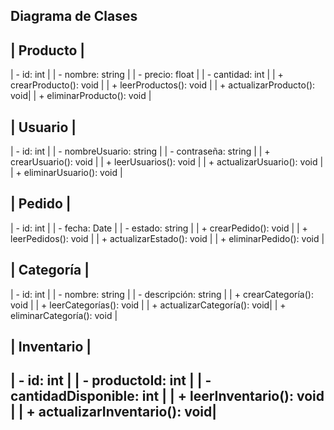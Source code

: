 ## Diagrama de Clases

|           Producto           |
--------------------------------
| - id: int                    |
| - nombre: string             |
| - precio: float              |
| - cantidad: int              |
| + crearProducto(): void     |
| + leerProductos(): void     |
| + actualizarProducto(): void|
| + eliminarProducto(): void  |



|           Usuario            |
--------------------------------
| - id: int                    |
| - nombreUsuario: string      |
| - contraseña: string         |
| + crearUsuario(): void       |
| + leerUsuarios(): void       |
| + actualizarUsuario(): void |
| + eliminarUsuario(): void    |



|            Pedido            |
--------------------------------
| - id: int                    |
| - fecha: Date                |
| - estado: string             |
| + crearPedido(): void        |
| + leerPedidos(): void        |
| + actualizarEstado(): void  |
| + eliminarPedido(): void    |



|          Categoría           |
--------------------------------
| - id: int                    |
| - nombre: string             |
| - descripción: string        |
| + crearCategoría(): void    |
| + leerCategorías(): void     |
| + actualizarCategoría(): void|
| + eliminarCategoría(): void |



|         Inventario           |
--------------------------------
| - id: int                    |
| - productoId: int            |
| - cantidadDisponible: int    |
| + leerInventario(): void     |
| + actualizarInventario(): void|
--------------------------------
